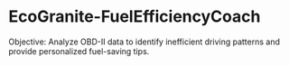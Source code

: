 # EcoGranite-FuelEfficiencyCoach
Objective:  Analyze OBD-II data to identify inefficient driving patterns and provide personalized fuel-saving tips. 
